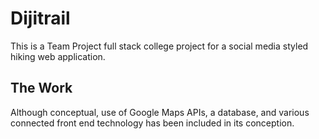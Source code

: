 # Dijitrail

This is a Team Project full stack college project for a social media styled hiking web application. 

## The Work

Although conceptual, use of Google Maps APIs, a database, and various connected front end technology has been included in its conception.
